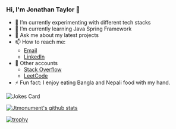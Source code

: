 ### Hi, I'm Jonathan Taylor 👋


- 🔭 I’m currently experimenting with different tech stacks
- 🌱 I’m currently learning Java Spring Framework
- 💬 Ask me about my latest projects
- 📫 How to reach me: 
  - [Email](mailto:jontaylor091@gmail.com)
  - [LinkedIn](https://www.linkedin.com/in/jonathan-taylor-746ba8195/)
- :round_pushpin: Other accounts
  - [Stack Overflow](https://stackoverflow.com/users/19234749/jonathan-taylor)
  - [LeetCode](https://leetcode.com/Jtmonument/)
- ⚡ Fun fact: I enjoy eating Bangla and Nepali food with my hand.
<!-- Random Dev Jokes -->
<img src="https://readme-jokes.vercel.app/api?hideBorder&theme=algolia" alt="Jokes Card" />

[![Jtmonument's github stats](https://github-readme-stats.vercel.app/api?username=Jtmonument&count_private=true&show_icons=true&theme=radical&hide_rank=false)](https://github.com/anuraghazra/github-readme-stats) 

[![trophy](https://github-profile-trophy.vercel.app/?username=Jtmonument&theme=onedark)](https://github.com/ryo-ma/github-profile-trophy)

